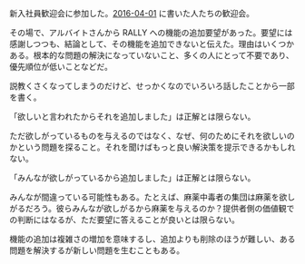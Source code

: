 新入社員歓迎会に参加した。[2016-04-01][] に書いた人たちの歓迎会。

その場で、アルバイトさんから RALLY への機能の追加要望があった。要望には感謝しつつも、結論として、その機能を追加できないと伝えた。理由はいくつかある。根本的な問題の解決になっていないこと、多くの人にとって不要であり、優先順位が低いことなどだ。

説教くさくなってしまうのだけど、せっかくなのでいろいろ話したことから一部を書く。

「欲しいと言われたからそれを追加しました」は正解とは限らない。

ただ欲しがっているものを与えるのではなく、なぜ、何のためにそれを欲しいのかという問題を探ること。それを聞けばもっと良い解決策を提示できるかもしれない。

「みんなが欲しがっているから追加しました」は正解とは限らない。

みんなが間違っている可能性もある。たとえば、麻薬中毒者の集団は麻薬を欲しがるだろう。彼らみんなが欲しがるから麻薬を与えるのか？提供者側の価値観での判断にはなるが、ただ要望に答えることが良いとは限らない。

機能の追加は複雑さの増加を意味するし、追加よりも削除のほうが難しい、ある問題を解決するが新しい問題を生むこともある。

[2016-04-01]: https://blog.bouzuya.net/2016/04/01/

